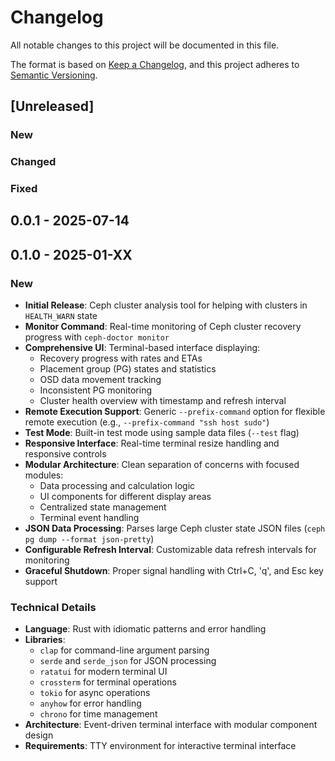 # Changelog

All notable changes to this project will be documented in this file.

The format is based on [Keep a Changelog](https://keepachangelog.com/en/1.0.0/),
and this project adheres to [Semantic Versioning](https://semver.org/spec/v2.0.0.html).

## [Unreleased]

### New

### Changed

### Fixed

## 0.0.1 - 2025-07-14
## 0.1.0 - 2025-01-XX

### New
- **Initial Release**: Ceph cluster analysis tool for helping with clusters in `HEALTH_WARN` state
- **Monitor Command**: Real-time monitoring of Ceph cluster recovery progress with `ceph-doctor monitor`
- **Comprehensive UI**: Terminal-based interface displaying:
  - Recovery progress with rates and ETAs
  - Placement group (PG) states and statistics
  - OSD data movement tracking
  - Inconsistent PG monitoring
  - Cluster health overview with timestamp and refresh interval
- **Remote Execution Support**: Generic `--prefix-command` option for flexible remote execution (e.g., `--prefix-command "ssh host sudo"`)
- **Test Mode**: Built-in test mode using sample data files (`--test` flag)
- **Responsive Interface**: Real-time terminal resize handling and responsive controls
- **Modular Architecture**: Clean separation of concerns with focused modules:
  - Data processing and calculation logic
  - UI components for different display areas
  - Centralized state management
  - Terminal event handling
- **JSON Data Processing**: Parses large Ceph cluster state JSON files (`ceph pg dump --format json-pretty`)
- **Configurable Refresh Interval**: Customizable data refresh intervals for monitoring
- **Graceful Shutdown**: Proper signal handling with Ctrl+C, 'q', and Esc key support

### Technical Details
- **Language**: Rust with idiomatic patterns and error handling
- **Libraries**: 
  - `clap` for command-line argument parsing
  - `serde` and `serde_json` for JSON processing
  - `ratatui` for modern terminal UI
  - `crossterm` for terminal operations
  - `tokio` for async operations
  - `anyhow` for error handling
  - `chrono` for time management
- **Architecture**: Event-driven terminal interface with modular component design
- **Requirements**: TTY environment for interactive terminal interface